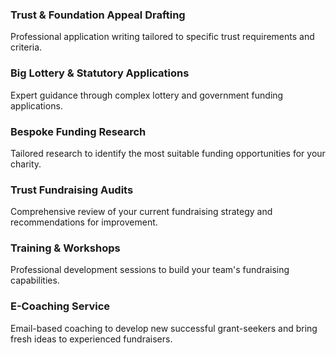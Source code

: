 <div class="service-card">
    <div class="service-icon">
        <i class="fas fa-file-alt"></i>
    </div>
    <h3>Trust & Foundation Appeal Drafting</h3>
    <p>Professional application writing tailored to specific trust requirements and criteria.</p>
</div>
<div class="service-card">
    <div class="service-icon">
        <i class="fas fa-lottery"></i>
    </div>
    <h3>Big Lottery & Statutory Applications</h3>
    <p>Expert guidance through complex lottery and government funding applications.</p>
</div>
<div class="service-card">
    <div class="service-icon">
        <i class="fas fa-search"></i>
    </div>
    <h3>Bespoke Funding Research</h3>
    <p>Tailored research to identify the most suitable funding opportunities for your charity.</p>
</div>
<div class="service-card">
    <div class="service-icon">
        <i class="fas fa-chart-line"></i>
    </div>
    <h3>Trust Fundraising Audits</h3>
    <p>Comprehensive review of your current fundraising strategy and recommendations for improvement.</p>
</div>
<div class="service-card">
    <div class="service-icon">
        <i class="fas fa-graduation-cap"></i>
    </div>
    <h3>Training & Workshops</h3>
    <p>Professional development sessions to build your team's fundraising capabilities.</p>
</div>
<div class="service-card">
    <div class="service-icon">
        <i class="fas fa-comments"></i>
    </div>
    <h3>E-Coaching Service</h3>
    <p>Email-based coaching to develop new successful grant-seekers and bring fresh ideas to experienced fundraisers.</p>
</div>
